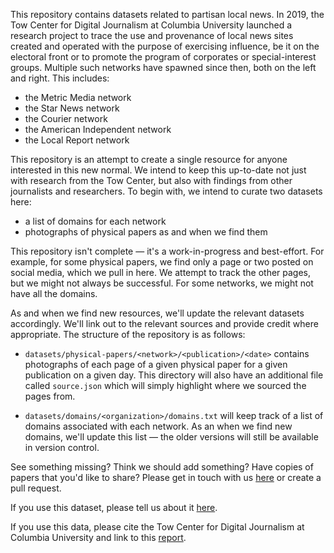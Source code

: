 This repository contains datasets related to partisan local news. In 2019, the Tow Center for Digital Journalism at Columbia University launched a research project to trace the use and provenance of local news sites created and operated with the purpose of exercising influence, be it on the electoral front or to promote the program of corporates or special-interest groups. Multiple such networks have spawned since then, both on the left and right. This includes:

- the Metric Media network
- the Star News network
- the Courier network 
- the American Independent network
- the Local Report network

This repository is an attempt to create a single resource for anyone interested in this new normal. We intend to keep this up-to-date not just with research from the Tow Center, but also with findings from other journalists and researchers. To begin with, we intend to curate two datasets here:
- a list of domains for each network 
- photographs of physical papers as and when we find them

This repository isn't complete — it's a work-in-progress and best-effort. For example, for some physical papers, we find only a page or two posted on social media, which we pull in here. We attempt to track the other pages, but we might not always be successful. For some networks, we might not have all the domains.

As and when we find new resources, we'll update the relevant datasets accordingly. We'll link out to the relevant sources and provide credit where appropriate. The structure of the repository is as follows:

- `datasets/physical-papers/<network>/<publication>/<date>` contains photographs of each page of a given physical paper for a given publication on a given day. This directory will also have an additional file called `source.json` which will simply highlight where we sourced the pages from. 

- `datasets/domains/<organization>/domains.txt` will keep track of a list of domains associated with each network. As an when we find new domains, we'll update this list — the older versions will still be available in version control. 

See something missing? Think we should add something? Have copies of papers that you'd like to share? Please get in touch with us [here](mailto:pb2616+local@columbia.edu) or create a pull request. 

If you use this dataset, please tell us about it [here](pb2616+local@columbia.edu).

If you use this data, please cite the Tow Center for Digital Journalism at Columbia University and link to this [report](https://www.cjr.org/tow_center/pink-slime-network-gets-1-6m-election-boost-from-pacs-backed-by-oil-and-gas-shipping-magnates.php).
